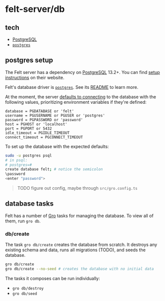 # felt-server/db

## tech

- [PostgreSQL](https://www.postgresql.org)
- [`postgres`](https://github.com/porsager/postgres)

## postgres setup

The Felt server has a dependency on [PostgreSQL](https://www.postgresql.org) 13.2+.
You can find [setup instructions](https://www.postgresql.org/download/) on their website.

Felt's database driver is [`postgres`](https://github.com/porsager/postgres).
See its [README](https://github.com/porsager/postgres#readme) to learn more.

At the moment, the server [defaults to connecting](./postgres.ts)
to the database with the following values,
prioritizing environment variables if they're defined:

```
database = PGDATABASE or 'felt'
username = PGUSERNAME or PGUSER or 'postgres'
password = PGPASSWORD or 'password'
host = PGHOST or 'localhost'
port = PGPORT or 5432
idle_timeout = PGIDLE_TIMEOUT
connect_timeout = PGCONNECT_TIMEOUT
```

To set up the database with the expected defaults:

```bash
sudo -u postgres psql
# in psql:
# postgres=#
create database felt; # notice the semicolon
\password
<enter "password">
```

> TODO figure out config, maybe through `src/gro.config.ts`

## database tasks

Felt has a number of [Gro](https://github.com/feltcoop/gro) tasks for managing the database.
To view all of them, run `gro db`.

### db/create

The task `gro db/create` creates the database from scratch.
It destroys any existing schema and data, runs all migrations (TODO), and seeds the database.

```bash
gro db/create
gro db/create --no-seed # creates the database with no initial data
```

The tasks it composes can be run individually:

- `gro db/destroy`
- `gro db/seed`
